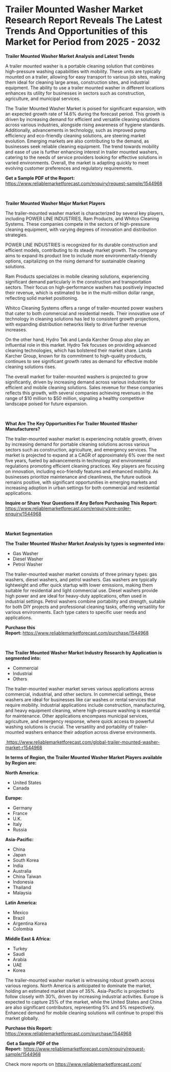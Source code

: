 <p><h1>Trailer Mounted Washer Market Research Report Reveals The Latest Trends And Opportunities of this Market for Period from 2025 - 2032</h1></p><p><strong>Trailer Mounted Washer Market Analysis and Latest Trends</strong></p>
<p><p>A trailer mounted washer is a portable cleaning solution that combines high-pressure washing capabilities with mobility. These units are typically mounted on a trailer, allowing for easy transport to various job sites, making them ideal for cleaning large areas, construction sites, and industrial equipment. The ability to use a trailer mounted washer in different locations enhances its utility for businesses in sectors such as construction, agriculture, and municipal services.</p><p>The Trailer Mounted Washer Market is poised for significant expansion, with an expected growth rate of 14.6% during the forecast period. This growth is driven by increasing demand for efficient and versatile cleaning solutions across various industries, alongside rising awareness of hygiene standards. Additionally, advancements in technology, such as improved pump efficiency and eco-friendly cleaning solutions, are steering market evolution. Emerging markets are also contributing to the demand, as businesses seek reliable cleaning equipment. The trend towards mobility and ease of use is further enhancing interest in trailer mounted washers, catering to the needs of service providers looking for effective solutions in varied environments. Overall, the market is adapting quickly to meet evolving customer preferences and regulatory requirements.</p></p>
<p><strong>Get a Sample PDF of the Report:&nbsp;</strong> <a href="https://www.reliablemarketforecast.com/enquiry/request-sample/1544968?utm_campaign=3099&utm_medium=2&utm_source=Github&utm_content=ia&utm_term=11042025&utm_id=trailer-mounted-washer">https://www.reliablemarketforecast.com/enquiry/request-sample/1544968</a></p>
<p>&nbsp;</p>
<p><strong>Trailer Mounted Washer Major Market Players</strong></p>
<p><p>The trailer-mounted washer market is characterized by several key players, including POWER LINE INDUSTRIES, Ram Products, and Whitco Cleaning Systems. These companies compete in the sectors of high-pressure cleaning equipment, with varying degrees of innovation and distribution strategies.</p><p>POWER LINE INDUSTRIES is recognized for its durable construction and efficient models, contributing to its steady market growth. The company aims to expand its product line to include more environmentally-friendly options, capitalizing on the rising demand for sustainable cleaning solutions.</p><p>Ram Products specializes in mobile cleaning solutions, experiencing significant demand particularly in the construction and transportation sectors. Their focus on high-performance washers has positively impacted their revenue, which is estimated to be in the multi-million dollar range, reflecting solid market positioning.</p><p>Whitco Cleaning Systems offers a range of trailer-mounted power washers that cater to both commercial and residential needs. Their innovative use of technology in cleaning solutions has led to consistent growth projections, with expanding distribution networks likely to drive further revenue increases.</p><p>On the other hand, Hydro Tek and Landa Karcher Group also play an influential role in this market. Hydro Tek focuses on providing advanced cleaning technologies, which has bolstered their market share. Landa Karcher Group, known for its commitment to high-quality products, continues to see significant growth rates as demand for effective mobile cleaning solutions rises.</p><p>The overall market for trailer-mounted washers is projected to grow significantly, driven by increasing demand across various industries for efficient and mobile cleaning solutions. Sales revenue for these companies reflects this growth, with several companies achieving revenues in the range of $10 million to $50 million, signaling a healthy competitive landscape poised for future expansion.</p></p>
<p>&nbsp;</p>
<p><strong>What Are The Key Opportunities For Trailer Mounted Washer Manufacturers?</strong></p>
<p><p>The trailer-mounted washer market is experiencing notable growth, driven by increasing demand for portable cleaning solutions across various sectors such as construction, agriculture, and emergency services. The market is projected to expand at a CAGR of approximately 6% over the next five years, fueled by advancements in technology and environmental regulations promoting efficient cleaning practices. Key players are focusing on innovation, including eco-friendly features and enhanced mobility. As businesses prioritize maintenance and cleanliness, the future outlook remains positive, with significant opportunities in emerging markets and increasing adoption in urban settings for both commercial and residential applications.</p></p>
<p><strong>Inquire or Share Your Questions If Any Before Purchasing This Report:</strong> <a href="https://www.reliablemarketforecast.com/enquiry/pre-order-enquiry/1544968?utm_campaign=3099&utm_medium=2&utm_source=Github&utm_content=ia&utm_term=11042025&utm_id=trailer-mounted-washer">https://www.reliablemarketforecast.com/enquiry/pre-order-enquiry/1544968</a></p>
<p>&nbsp;</p>
<p><strong>Market Segmentation</strong></p>
<p><strong>The Trailer Mounted Washer Market Analysis by types is segmented into:</strong></p>
<p><ul><li>Gas Washer</li><li>Diesel Washer</li><li>Petrol Washer</li></ul></p>
<p><p>The trailer-mounted washer market consists of three primary types: gas washers, diesel washers, and petrol washers. Gas washers are typically lightweight and offer quick startup with lower emissions, making them suitable for residential and light commercial use. Diesel washers provide high power and are ideal for heavy-duty applications, often used in industrial settings. Petrol washers combine portability and strength, suitable for both DIY projects and professional cleaning tasks, offering versatility for various environments. Each type caters to specific user needs and applications.</p></p>
<p><strong>Purchase this Report:&nbsp;</strong><a href="https://www.reliablemarketforecast.com/purchase/1544968?utm_campaign=3099&utm_medium=2&utm_source=Github&utm_content=ia&utm_term=11042025&utm_id=trailer-mounted-washer">https://www.reliablemarketforecast.com/purchase/1544968</a></p>
<p>&nbsp;</p>
<p><strong>The Trailer Mounted Washer Market Industry Research by Application is segmented into:</strong></p>
<p><ul><li>Commercial</li><li>Industrial</li><li>Others</li></ul></p>
<p><p>The trailer-mounted washer market serves various applications across commercial, industrial, and other sectors. In commercial settings, these washers are ideal for businesses like car washes or rental services that require mobility. Industrial applications include construction, manufacturing, and heavy equipment cleaning, where high-pressure washing is essential for maintenance. Other applications encompass municipal services, agriculture, and emergency response, where quick access to powerful washing solutions is crucial. The versatility and portability of trailer-mounted washers enhance their adoption across diverse environments.</p></p>
<p><a href="https://www.reliablemarketforecast.com/global-trailer-mounted-washer-market-r1544968?utm_campaign=3099&utm_medium=2&utm_source=Github&utm_content=ia&utm_term=11042025&utm_id=trailer-mounted-washer">&nbsp;https://www.reliablemarketforecast.com/global-trailer-mounted-washer-market-r1544968</a></p>
<p><strong>In terms of Region, the Trailer Mounted Washer Market Players available by Region are:</strong></p>
<p>
    <p> <strong> North America: </strong>
        <ul>
            <li>United States</li>
            <li>Canada</li>
        </ul>
        </p> 
    <p> <strong> Europe: </strong>
        <ul>
            <li>Germany</li>
            <li>France</li>
            <li>U.K.</li>
            <li>Italy</li>
            <li>Russia</li>
        </ul>
        </p> 
    <p> <strong> Asia-Pacific: </strong>
        <ul>
            <li>China</li>
            <li>Japan</li>
            <li>South Korea</li>
            <li>India</li>
            <li>Australia</li>
            <li>China Taiwan</li>
            <li>Indonesia</li>
            <li>Thailand</li>
            <li>Malaysia</li>
        </ul>
        </p> 
    <p> <strong> Latin America: </strong>
        <ul>
            <li>Mexico</li>
            <li>Brazil</li>
            <li>Argentina Korea</li>
            <li>Colombia</li>
        </ul>
        </p> 
    <p> <strong> Middle East & Africa: </strong>
        <ul>
            <li>Turkey</li>
            <li>Saudi</li>
            <li>Arabia</li>
            <li>UAE</li>
            <li>Korea</li>
        </ul>
    </p>
    </p>
<p><p>The trailer-mounted washer market is witnessing robust growth across various regions. North America is anticipated to dominate the market, holding an estimated market share of 35%. Asia-Pacific is projected to follow closely with 30%, driven by increasing industrial activities. Europe is expected to capture 25% of the market, while the United States and China are also significant contributors, representing 5% and 5% respectively. Enhanced demand for mobile cleaning solutions will continue to propel this market globally.</p></p>
<p><strong>Purchase this Report: </strong><a href="https://www.reliablemarketforecast.com/purchase/1544968?utm_campaign=3099&utm_medium=2&utm_source=Github&utm_content=ia&utm_term=11042025&utm_id=trailer-mounted-washer">https://www.reliablemarketforecast.com/purchase/1544968</a></p>
<p>&nbsp;<strong>Get a Sample PDF of the Report:&nbsp;&nbsp;</strong><a href="https://www.reliablemarketforecast.com/enquiry/request-sample/1544968?utm_campaign=3099&utm_medium=2&utm_source=Github&utm_content=ia&utm_term=11042025&utm_id=trailer-mounted-washer">https://www.reliablemarketforecast.com/enquiry/request-sample/1544968</a></p>
<p><strong></strong></p>
<p>Check more reports on <a href="https://www.reliablemarketforecast.com/?utm_campaign=3099&utm_medium=2&utm_source=Github&utm_content=ia&utm_term=11042025&utm_id=trailer-mounted-washer">https://www.reliablemarketforecast.com/</a></p>